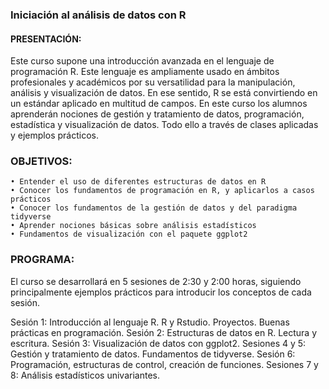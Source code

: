 ### Iniciación al análisis de datos con R

#### PRESENTACIÓN:
Este curso supone una introducción avanzada en el lenguaje de programación R. Este lenguaje es ampliamente usado en ámbitos profesionales y académicos por su versatilidad para la manipulación, análisis y visualización de datos. En ese sentido, R se está convirtiendo en un estándar aplicado en multitud de campos. En este curso los alumnos aprenderán nociones de gestión y tratamiento de datos, programación, estadística y visualización de datos. Todo ello a través de clases aplicadas y ejemplos prácticos. 

### OBJETIVOS: 
    • Entender el uso de diferentes estructuras de datos en R
    • Conocer los fundamentos de programación en R, y aplicarlos a casos prácticos
    • Conocer los fundamentos de la gestión de datos y del paradigma tidyverse
    • Aprender nociones básicas sobre análisis estadísticos
    • Fundamentos de visualización con el paquete ggplot2

### PROGRAMA: 
El curso se desarrollará en 5 sesiones de 2:30 y 2:00 horas, siguiendo principalmente ejemplos prácticos para introducir los conceptos de cada sesión.

Sesión 1: Introducción al lenguaje R. R y Rstudio. Proyectos. Buenas prácticas en programación. 
Sesión 2: Estructuras de datos en R. Lectura y escritura.
Sesión 3: Visualización de datos con ggplot2.
Sesiones 4 y 5: Gestión y tratamiento de datos. Fundamentos de tidyverse.
Sesión 6: Programación, estructuras de control, creación de funciones.
Sesiones 7 y 8: Análisis estadísticos univariantes.
